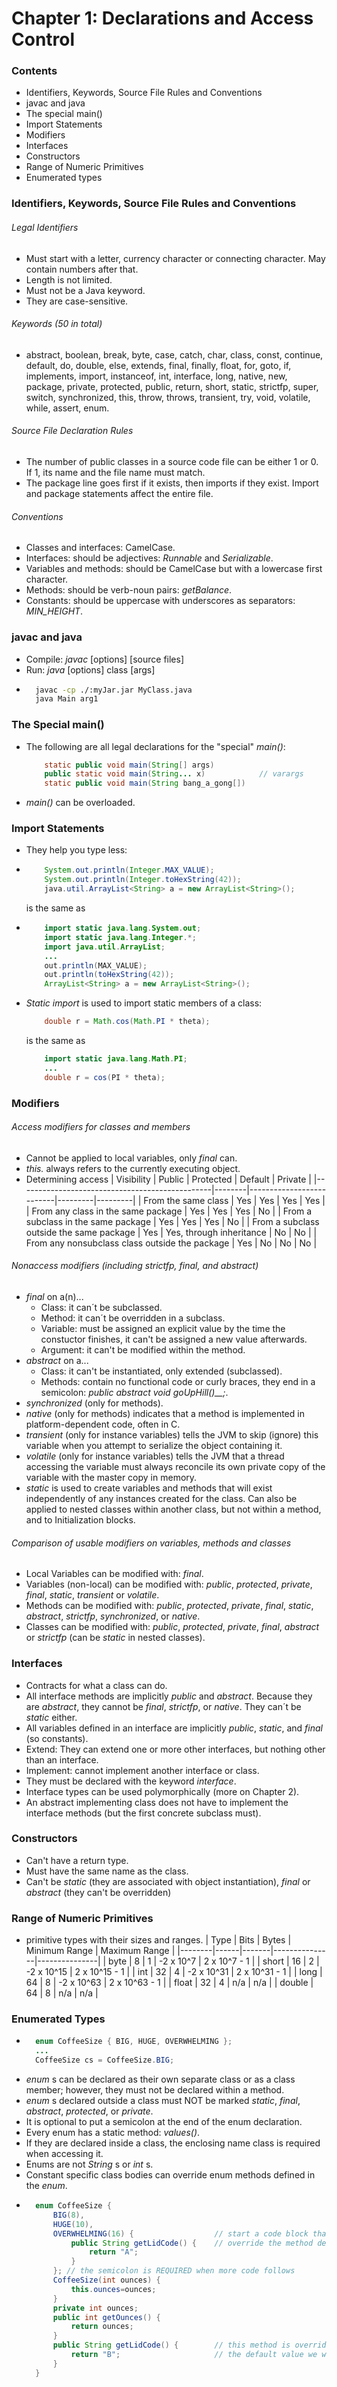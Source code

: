# Chapter 1: Declarations and Access Control
### Contents
* Identifiers, Keywords, Source File Rules and Conventions
* javac and java
* The special main()
* Import Statements
* Modifiers 
* Interfaces 
* Constructors
* Range of Numeric Primitives
* Enumerated types
### Identifiers, Keywords, Source File Rules and Conventions
###### Legal Identifiers
- Must start with a letter, currency character or connecting character. May contain numbers after that.
- Length is not limited.
- Must not be a Java keyword.
- They are case-sensitive.
###### Keywords (50 in total)
- abstract, boolean, break, byte, case, catch, char, class, const, continue, default, do, double, else, extends, final, finally, float, for, goto, if, implements, import, instanceof, int, interface, long, native, new, package, private, protected, public, return, short, static, strictfp, super, switch, synchronized, this, throw, throws, transient, try, void, volatile, while, assert, enum.
###### Source File Declaration Rules
- The number of public classes in a source code file can be either 1 or 0. If 1, its name and the file name must match.
- The package line goes first if it exists, then imports if they exist. Import and package statements affect the entire file.
###### Conventions
- Classes and interfaces: CamelCase.
- Interfaces: should be adjectives: _Runnable_ and _Serializable_.
- Variables and methods: should be CamelCase but with a lowercase first character. 
- Methods: should be verb-noun pairs: _getBalance_.
- Constants: should be uppercase with underscores as separators: _MIN_HEIGHT_.
### javac and java
- Compile: _javac_ [options] [source files]
- Run: _java_ [options] class [args]
- ``` sh
    javac -cp ./:myJar.jar MyClass.java
    java Main arg1
    ```
### The Special main()
- The following are all legal declarations for the "special" _main()_:
    ``` java
        static public void main(String[] args)
        public static void main(String... x)            // varargs
        static public void main(String bang_a_gong[])
- _main()_ can be overloaded.
### Import Statements
- They help you type less:
-   ``` java
        System.out.println(Integer.MAX_VALUE);
        System.out.println(Integer.toHexString(42));
        java.util.ArrayList<String> a = new ArrayList<String>();
    ```
    is the same as
-   ``` java
        import static java.lang.System.out;
        import static java.lang.Integer.*;
        import java.util.ArrayList;
        ...
        out.println(MAX_VALUE);
        out.println(toHexString(42));
        ArrayList<String> a = new ArrayList<String>();
    ```
- _Static import_ is used to import static members of a class:
    ``` java
        double r = Math.cos(Math.PI * theta);
    ```
    is the same as
    ``` java
        import static java.lang.Math.PI;
        ...
        double r = cos(PI * theta);
    ```
### Modifiers
###### Access modifiers for classes and members
- Cannot be applied to local variables, only _final_ can.
- _this._ always refers to the currently executing object.
- Determining access
    | Visibility                                     | Public | Protected                | Default | Private |
    |------------------------------------------------|--------|--------------------------|---------|---------|
    | From the same class                            | Yes    | Yes                      | Yes     | Yes     |
    | From any class in the same package             | Yes    | Yes                      | Yes     | No      |
    | From a subclass in the same package            | Yes    | Yes                      | Yes     | No      |
    | From a subclass outside the same package       | Yes    | Yes, through inheritance | No      | No      |
    | From any nonsubclass class outside the package | Yes    | No                       | No      | No      |
###### Nonaccess modifiers (including strictfp, final, and abstract)
- _final_ on a(n)...
    - Class: it can´t be subclassed.
    - Method: it can´t be overridden in a subclass.
    - Variable: must be assigned an explicit value by the time the constuctor finishes, it can't be assigned a new value afterwards.
    - Argument: it can't be modified within the method.
- _abstract_ on a...
    - Class: it can't be instantiated, only extended (subclassed). 
    - Methods: contain no functional code or curly braces, they end in a semicolon: _public abstract void goUpHill()__;_.
- _synchronized_ (only for methods).
- _native_ (only for methods) indicates that a method is implemented in platform-dependent code, often in C.
- _transient_ (only for instance variables) tells the JVM to skip (ignore) this variable when you attempt to serialize the object containing it.
- _volatile_ (only for instance variables) tells the JVM that a thread accessing the variable must always reconcile its own private copy of the variable with the master copy in memory.
- _static_ is used to create variables and methods that will exist independently of any instances created for the class. Can also be applied to nested classes within another class, but not within a method, and to Initialization blocks.
###### Comparison of usable modifiers on variables, methods and classes
- Local Variables can be modified with: _final_.
- Variables (non-local) can be modified with: _public_, _protected_, _private_, _final_, _static_, _transient_ or _volatile_.
- Methods can be modified with: _public_, _protected_, _private_, _final_, _static_, _abstract_, _strictfp_, _synchronized_, or _native_.
- Classes can be modified with: _public_, _protected_, _private_, _final_, _abstract_ or _strictfp_ (can be _static_ in nested classes).
### Interfaces
- Contracts for what a class can do.
- All interface methods are implicitly _public_ and _abstract_. Because they are _abstract_, they cannot be _final_, _strictfp_, or _native_. They can´t be _static_ either.
- All variables defined in an interface are implicitly _public_, _static_, and _final_ (so constants).
- Extend: They can extend one or more other interfaces, but nothing other than an interface.
- Implement: cannot implement another interface or class.
- They must be declared with the keyword _interface_.
- Interface types can be used polymorphically (more on Chapter 2).
- An abstract implementing class does not have to implement the interface methods (but the first concrete subclass must).
### Constructors
- Can't have a return type.
- Must have the same name as the class.
- Can't be _static_ (they are associated with object instantiation), _final_ or _abstract_ (they can't be overridden)
### Range of Numeric Primitives
-  primitive types with their sizes and ranges.
    | Type   | Bits | Bytes | Minimum Range | Maximum Range |
    |--------|------|-------|---------------|---------------|
    | byte   | 8    | 1     | -2 x 10^7     | 2 x 10^7 - 1  |
    | short  | 16   | 2     | -2 x 10^15    | 2 x 10^15 - 1 |
    | int    | 32   | 4     | -2 x 10^31    | 2 x 10^31 - 1 |
    | long   | 64   | 8     | -2 x 10^63    | 2 x 10^63 - 1 |
    | float  | 32   | 4     | n/a           | n/a           |
    | double | 64   | 8     | n/a           | n/a           |
### Enumerated Types
- ``` java
    enum CoffeeSize { BIG, HUGE, OVERWHELMING };
    ...
    CoffeeSize cs = CoffeeSize.BIG;
    ```
- _enum_ s can be declared as their own separate class or as a class member; however, they must not be declared within a method.
- _enum_ s declared outside a class must NOT be marked _static_, _final_, _abstract_, _protected_, or _private_.
- It is optional to put a semicolon at the end of the enum declaration.
- Every enum has a static method: _values()_.
- If they are declared inside a class, the enclosing name class is required when accessing it.
- Enums are not _String_ s or _int_ s.
- Constant specific class bodies can override enum methods defined in the _enum_.
- ``` java
    enum CoffeeSize {
        BIG(8),
        HUGE(10),
        OVERWHELMING(16) {					// start a code block that defines the "body" for this constant
            public String getLidCode() {	// override the method defined in CoffeeSize
                return "A";
            }
        }; // the semicolon is REQUIRED when more code follows
        CoffeeSize(int ounces) {
            this.ounces=ounces;
        }
        private int ounces;
        public int getOunces() {
            return ounces;
        }
        public String getLidCode() {		// this method is overridden by the OVERWHELMING constant
            return "B";						// the default value we want to return for CoffeeSize constants
        }
    }
    ```